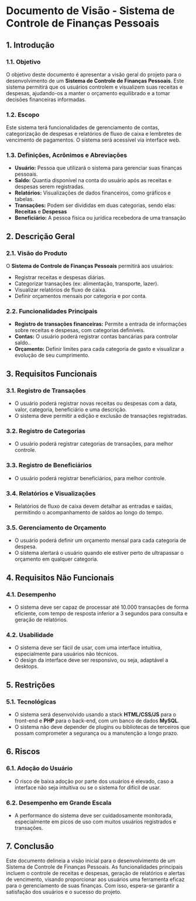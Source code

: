# Documento de Visão - Sistema de Controle de Finanças Pessoais

## 1. Introdução

### 1.1. Objetivo
O objetivo deste documento é apresentar a visão geral do projeto para o desenvolvimento de um **Sistema de Controle de Finanças Pessoais**. Este sistema permitirá que os usuários controlem e visualizem suas receitas e despesas, ajudando-os a manter o orçamento equilibrado e a tomar decisões financeiras informadas.

### 1.2. Escopo
Este sistema terá funcionalidades de gerenciamento de contas, categorização de despesas e relatórios de fluxo de caixa e lembretes de vencimento de pagamentos. O sistema será acessível via interface web.

### 1.3. Definições, Acrônimos e Abreviações
- **Usuário:** Pessoa que utilizará o sistema para gerenciar suas finanças pessoais.
- **Saldo:** Quantia disponível na conta do usuário após as receitas e despesas serem registradas.
- **Relatórios:** Visualizações de dados financeiros, como gráficos e tabelas.
- **Transações:** Podem ser divididas em duas categorias, sendo elas: **Receitas** e **Despesas**
- **Beneficiário:** A pessoa física ou jurídica recebedora de uma transação

## 2. Descrição Geral

### 2.1. Visão do Produto
O **Sistema de Controle de Finanças Pessoais** permitirá aos usuários:
- Registrar receitas e despesas diárias.
- Categorizar transações (ex: alimentação, transporte, lazer).
- Visualizar relatórios de fluxo de caixa.
- Definir orçamentos mensais por categoria e por conta.

### 2.2. Funcionalidades Principais
- **Registro de transações financeiras:** Permite a entrada de informações sobre receitas e despesas, com categorias definíveis.
- **Contas:** O usuário poderá registrar contas bancárias para controlar saldo..
- **Orçamento:** Definir limites para cada categoria de gasto e visualizar a evolução de seu cumprimento.

## 3. Requisitos Funcionais

### 3.1. Registro de Transações
- O usuário poderá registrar novas receitas ou despesas com a data, valor, categoria, beneficiário e uma descrição.
- O sistema deve permitir a edição e exclusão de transações registradas.

### 3.2. Registro de Categorias
- O usuário poderá registrar categorias de transações, para melhor controle.

### 3.3. Registro de Beneficiários
- O usuário poderá registrar beneficiários, para melhor controle.

### 3.4. Relatórios e Visualizações
- Relatórios de fluxo de caixa devem detalhar as entradas e saídas, permitindo o acompanhamento de saldos ao longo do tempo.

### 3.5. Gerenciamento de Orçamento
- O usuário poderá definir um orçamento mensal para cada categoria de despesa.
- O sistema alertará o usuário quando ele estiver perto de ultrapassar o orçamento em qualquer categoria.

## 4. Requisitos Não Funcionais

### 4.1. Desempenho
- O sistema deve ser capaz de processar até 10.000 transações de forma eficiente, com tempo de resposta inferior a 3 segundos para consulta e geração de relatórios.

### 4.2. Usabilidade
- O sistema deve ser fácil de usar, com uma interface intuitiva, especialmente para usuários não técnicos.
- O design da interface deve ser responsivo, ou seja, adaptável a desktops.

## 5. Restrições

### 5.1. Tecnológicas
- O sistema será desenvolvido usando a stack **HTML/CSS/JS** para o front-end e **PHP** para o back-end, com um banco de dados **MySQL**.
- O sistema não deve depender de plugins ou bibliotecas de terceiros que possam comprometer a segurança ou a manutenção a longo prazo.

## 6. Riscos

### 6.1. Adoção do Usuário
- O risco de baixa adoção por parte dos usuários é elevado, caso a interface não seja intuitiva ou se o sistema for difícil de usar.

### 6.2. Desempenho em Grande Escala
- A performance do sistema deve ser cuidadosamente monitorada, especialmente em picos de uso com muitos usuários registrados e transações.

## 7. Conclusão

Este documento delineia a visão inicial para o desenvolvimento de um Sistema de Controle de Finanças Pessoais. As funcionalidades principais incluem o controle de receitas e despesas, geração de relatórios e alertas de vencimento, visando proporcionar aos usuários uma ferramenta eficaz para o gerenciamento de suas finanças. Com isso, espera-se garantir a satisfação dos usuários e o sucesso do projeto.
